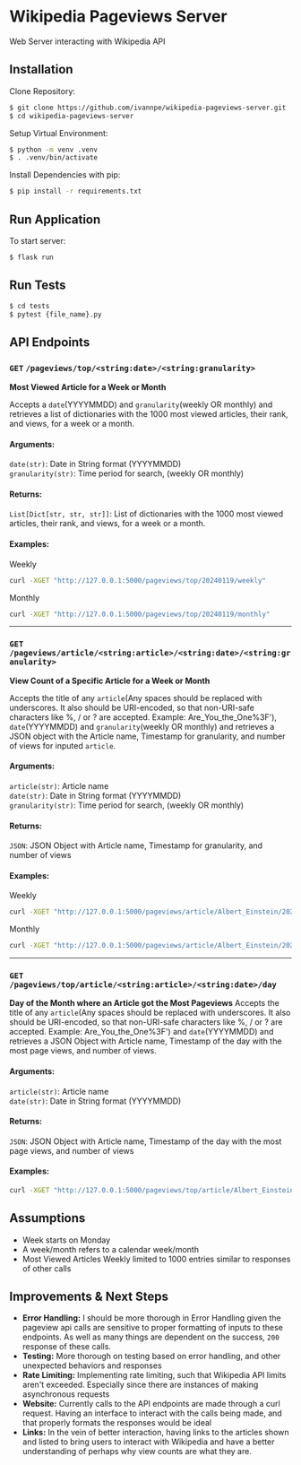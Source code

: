 # Wikipedia Pageviews Server
Web Server interacting with Wikipedia API


## Installation
Clone Repository:
```sh
$ git clone https://github.com/ivannpe/wikipedia-pageviews-server.git
$ cd wikipedia-pageviews-server
```
Setup Virtual Environment:
```sh
$ python -m venv .venv
$ . .venv/bin/activate
```
Install Dependencies with pip:

```sh
$ pip install -r requirements.txt
```

## Run Application
To start server:
```sh
$ flask run
```

## Run Tests
```sh
$ cd tests
$ pytest {file_name}.py
```
## API Endpoints
### `GET` `/pageviews/top/<string:date>/<string:granularity>`
__Most Viewed Article for a Week or Month__

Accepts a `date`(YYYYMMDD) and `granularity`(weekly OR monthly) and retrieves a list of dictionaries with the 1000 most viewed articles, their rank, and views, for a week or a month.

#### Arguments:
`date(str)`: Date in String format (YYYYMMDD)  
`granularity(str)`: Time period for search, (weekly OR monthly)
#### Returns:
`List[Dict[str, str, str]]`: List of dictionaries with the 1000 most viewed articles, their rank, and views, for a week or a month.

#### Examples:
Weekly
```sh
curl -XGET "http://127.0.0.1:5000/pageviews/top/20240119/weekly"
```
Monthly
```sh
curl -XGET "http://127.0.0.1:5000/pageviews/top/20240119/monthly"
```
__________________________________________________________________________________
### `GET` `/pageviews/article/<string:article>/<string:date>/<string:granularity>`
__View Count of a Specific Article for a Week or Month__

Accepts the title of any `article`(Any spaces should be replaced with underscores. It also should be URI-encoded, so that non-URI-safe characters like %, / or ? are accepted. Example: Are_You_the_One%3F'), `date`(YYYYMMDD) and `granularity`(weekly OR monthly) and retrieves a JSON object with the Article name, Timestamp for granularity, and number of views for inputed `article`. 

#### Arguments:
`article(str)`: Article name  
`date(str)`: Date in String format (YYYYMMDD)  
`granularity(str)`: Time period for search, (weekly OR monthly)
#### Returns:
`JSON`: JSON Object with Article name, Timestamp for granularity, and number of views

#### Examples:
Weekly
```sh
curl -XGET "http://127.0.0.1:5000/pageviews/article/Albert_Einstein/20240119/weekly"
```
Monthly
```sh
curl -XGET "http://127.0.0.1:5000/pageviews/article/Albert_Einstein/20240119/monthly"
```
__________________________________________________________________________________
### `GET` `/pageviews/top/article/<string:article>/<string:date>/day`
__Day of the Month where an Article got the Most Pageviews__
Accepts the title of any `article`(Any spaces should be replaced with underscores. It also should be URI-encoded, so that non-URI-safe characters like %, / or ? are accepted. Example: Are_You_the_One%3F') and `date`(YYYYMMDD) and retrieves a JSON Object with Article name, Timestamp of the day with the most page views, and number of views.

#### Arguments:
`article(str)`: Article name  
`date(str)`: Date in String format (YYYYMMDD)
#### Returns:
`JSON`: JSON Object with Article name, Timestamp of the day with the most page views, and number of views

#### Examples:
```sh
curl -XGET "http://127.0.0.1:5000/pageviews/top/article/Albert_Einstein/20240119/day"
```
## Assumptions
- Week starts on Monday
- A week/month refers to a calendar week/month
- Most Viewed Articles Weekly limited to 1000 entries similar to responses of other calls

## Improvements & Next Steps
- __Error Handling:__ I should be more thorough in Error Handling given the pageview api calls are sensitive to proper formatting of inputs to these endpoints. As well as many things are dependent on the success, `200` response of these calls.
- __Testing:__ More thorough on testing based on error handling, and other unexpected behaviors and responses
- __Rate Limiting:__ Implementing rate limiting, such that Wikipedia API limits aren't exceeded. Especially since there are instances of making asynchronous requests
- __Website:__ Currently calls to the API endpoints are made through a curl request. Having an interface to interact with the calls being made, and that properly formats the responses would be ideal
- __Links:__ In the vein of better interaction, having links to the articles shown and listed to bring users to interact with Wikipedia and have a better understanding of perhaps why view counts are what they are. 
